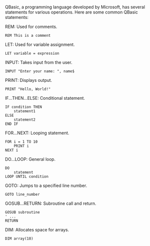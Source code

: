 QBasic, a programming language developed by Microsoft, has several statements for various operations. Here are some common QBasic statements:

REM: Used for comments.

```
REM This is a comment
```

LET: Used for variable assignment.

```
LET variable = expression
```

INPUT: Takes input from the user.

```
INPUT "Enter your name: ", name$
```

PRINT: Displays output.

```
PRINT "Hello, World!"
```

IF...THEN...ELSE: Conditional statement.

```
IF condition THEN
    statement1
ELSE
    statement2
END IF
```

FOR...NEXT: Looping statement.

```
FOR i = 1 TO 10
    PRINT i
NEXT i
```

DO...LOOP: General loop.

```
DO
    statement
LOOP UNTIL condition
```

GOTO: Jumps to a specified line number.

```
GOTO line_number
```

GOSUB...RETURN: Subroutine call and return.

```
GOSUB subroutine
' ...
RETURN
```

DIM: Allocates space for arrays.

```
DIM array(10)
```